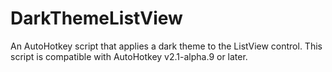 # DarkThemeListView
An AutoHotkey script that applies a dark theme to the ListView control. This script is compatible with AutoHotkey v2.1-alpha.9 or later.

